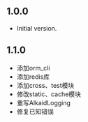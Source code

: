 ## 1.0.0

- Initial version.

## 1.1.0
- 添加orm_cli
- 添加redis库
- 添加cross、test模块
- 修改static、cache模块
- 重写AlkaidLogging
- 修复已知错误
